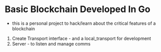 # Basic Blockchain Developed In Go

- this is a personal project to hack/learn about the critical features of a blockchain

 1. Create Transport interface - and a local_transport for development
 2. Server - to listen and manage comms

